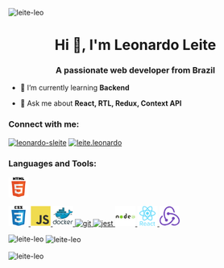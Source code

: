 <p align="left"> <img src="https://komarev.com/ghpvc/?username=leite-leo&label=Profile%20views&color=0e75b6&style=flat" alt="leite-leo" /> </p>

<h1 align="center">Hi 👋, I'm Leonardo Leite</h1>
<h3 align="center">A passionate web developer from Brazil</h3>

- 🌱 I’m currently learning **Backend**

- 💬 Ask me about **React, RTL, Redux, Context API**


<h3 align="left">Connect with me:</h3>
<p align="left">
<a href="https://linkedin.com/in/leonardo-sleite" target="blank"><img align="center" src="https://raw.githubusercontent.com/rahuldkjain/github-profile-readme-generator/master/src/images/icons/Social/linked-in-alt.svg" alt="leonardo-sleite" height="30" width="40" /></a>
<a href="https://fb.com/leite.leonardo" target="blank"><img align="center" src="https://raw.githubusercontent.com/rahuldkjain/github-profile-readme-generator/master/src/images/icons/Social/facebook.svg" alt="leite.leonardo" height="30" width="40" /></a>
</p>


<h3 align="left">Languages and Tools:</h3>
<a href="https://www.w3.org/html/" target="_blank" rel="noreferrer"> <img src="https://raw.githubusercontent.com/devicons/devicon/master/icons/html5/html5-original-wordmark.svg" alt="html5" width="40" height="40"/> </a>
<p align="left"> <a href="https://www.w3schools.com/css/" target="_blank" rel="noreferrer"> <img src="https://raw.githubusercontent.com/devicons/devicon/master/icons/css3/css3-original-wordmark.svg" alt="css3" width="40" height="40"/> </a> </a> <a href="https://developer.mozilla.org/en-US/docs/Web/JavaScript" target="_blank" rel="noreferrer"> <img src="https://raw.githubusercontent.com/devicons/devicon/master/icons/javascript/javascript-original.svg" alt="javascript" width="40" height="40"/> </a> <a href="https://www.docker.com/" target="_blank" rel="noreferrer"> <img src="https://raw.githubusercontent.com/devicons/devicon/master/icons/docker/docker-original-wordmark.svg" alt="docker" width="40" height="40"/> </a> <a href="https://git-scm.com/" target="_blank" rel="noreferrer"> <img src="https://www.vectorlogo.zone/logos/git-scm/git-scm-icon.svg" alt="git" width="40" height="40"/>  <a href="https://jestjs.io" target="_blank" rel="noreferrer"> <img src="https://www.vectorlogo.zone/logos/jestjsio/jestjsio-icon.svg" alt="jest" width="40" height="40"/> </a> <a href="https://nodejs.org" target="_blank" rel="noreferrer"> <img src="https://raw.githubusercontent.com/devicons/devicon/master/icons/nodejs/nodejs-original-wordmark.svg" alt="nodejs" width="40" height="40"/> </a> <a href="https://reactjs.org/" target="_blank" rel="noreferrer"> <img src="https://raw.githubusercontent.com/devicons/devicon/master/icons/react/react-original-wordmark.svg" alt="react" width="40" height="40"/> </a> <a href="https://redux.js.org" target="_blank" rel="noreferrer"> <img src="https://raw.githubusercontent.com/devicons/devicon/master/icons/redux/redux-original.svg" alt="redux" width="40" height="40"/> </a> </p>

<p><img align="left" src="https://github-readme-stats.vercel.app/api/top-langs?username=leite-leo&show_icons=true&locale=en&layout=compact" alt="leite-leo" /></p>

<p>&nbsp;<img align="center" src="https://github-readme-stats.vercel.app/api?username=leite-leo&show_icons=true&locale=en" alt="leite-leo" /></p>

<p><img align="center" src="https://github-readme-streak-stats.herokuapp.com/?user=leite-leo&" alt="leite-leo" /></p>
